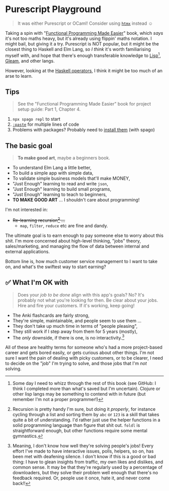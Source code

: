 # Purescript Playground

> It was either Purescript or OCaml!
> Consider using [`htmx`](https://www.youtube.com/watch?v=3nSDA0Nd_0I) instead ☺️

Taking a spin with "[Functional Programming Made Easier](https://discourse.purescript.org/t/new-purescript-book-functional-programming-made-easier/2390/11)" book, which _says_ it's not too maths heavy, but it's already using flippin' maths notation. I might bail, but giving it a try. Purescript is NOT popular, but it might be the closest thing to Haskell and Elm Lang, so _I think_ it's worth familiarising myself with, and hope that there's enough transferable knowledge to [Lisp](https://htdp.org/2024-8-20/Book/part_two.html)[^1], [Gleam](https://gleam.run/), and other langs.

However, looking at the [Haskell operators](https://tech.fpcomplete.com/haskell/tutorial/operators/), I think it might be too much of an arse to learn.


## Tips

> See the "Functional Programming Made Easier" book for project setup guide: Part 1, Chapter 4.

1. `npx spago repl` to start
2. [`:paste`](https://stackoverflow.com/questions/60594693/purescript-how-to-define-function-signature-in-repl) for multiple lines of code
3. Problems with packages? Probably need to [install them](https://stackoverflow.com/questions/31929406/unknown-module-data-list-in-psci#comment121794172_32004727) (with spago)


## The basic goal

> **To make good art**, maybe a beginners book.

- To understand Elm Lang a little better,
- To build a simple app with simple data,
- To validate simple business models that'll make MONEY,
- "Just Enough" learning to read and write `json`,
- "Just Enough" learning to build small programs,
- "Just Enough" learning to teach to beginners,
- **TO MAKE GOOD ART** ... I shouldn't care about programming!

I'm not interested in:

- ~~Re-learning recursion[^2] ...~~
    - `map`, `filter`, `reduce` etc are fine and dandy.

The ultimate goal is to earn enough to pay someone else to worry about this shit. I'm more concerned about high-level thinking, "jobs" theory, sales/marketing, and managing the flow of data between internal and external applications.

Bottom line is, how much customer service management to I want to take on, and what's the swiftest way to start earning?

## ✅ What I'm OK with

> Does your _job to be done_ align with this app's goals?
> No? It's probably not what you're looking for then.
> Be clear about your jobs. Hire and fire your customers.
> If it's working, keep going!

- The Anki flashcards are fairly strong,
- They're simple, maintainable, and people seem to use them ...
- They don't take up much time in terms of "people pleasing",
- They still work if I step away from them for 5 years (mostly),
- The _only_ downside, if there is one, is no interactivity.[^3]

All of these are healthy terms for someone who's had a more project-based career and gets bored easily, or gets curious about other things. I'm not sure I want the pain of dealing with picky customers, or to be clearer, I need to decide on the "job" I'm trying to solve, and those jobs that I'm _not_ solving.


[^1]: Some day I need to whizz through the rest of this book (see GitHub: I think I completed more than what's saved but I'm uncertain). Clojure or other lisp langs may be something to contend with in future (but remember I'm not a proper programmer!)

[^2]: Recursion is pretty handy I'm sure, but doing it _properly_, for instance cycling through a list and sorting them by `abc` or `123` is a skill that takes quite a bit of understanding. I'd rather just use the helper functions in a solid programming language than figure that shit out. `foldl` is straightforward enough, but other functions require some mental gymnastics.

[^3]: Meaning, I don't know how well they're solving people's jobs! Every effort I've made to have interactive issues, polls, helpers, so on, has been met with deafening silence. I don't know if this is a good or bad thing: I have to glean insights from traffic, my own likes and dislikes, and common sense. It may be that they're regularly used by a percentage of downloaders, but they solve their problem well enough that there's no feedback required. Or, people use it once, hate it, and never come back!!
